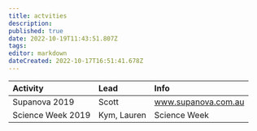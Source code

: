 ```yaml
---
title: actvities
description: 
published: true
date: 2022-10-19T11:43:51.807Z
tags: 
editor: markdown
dateCreated: 2022-10-17T16:51:41.678Z
---
```


| Activity          | Lead        | Info                |
|:------------------|:------------|:--------------------|
| Supanova 2019     | Scott       | www.supanova.com.au |
| Science Week 2019 | Kym, Lauren | Science Week        |
